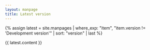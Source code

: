 ```yaml
---
layout: manpage
title: Latest version
---
```

{% assign latest = site.manpages | where_exp: "item", "item.version != 'Development version'" | sort: "version" | last %}

{{ latest.content }}
